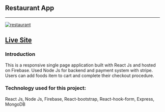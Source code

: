 ## Restaurant App
---
<a href="https://ibb.co/WcgtHnF"><img src="https://i.ibb.co/Vv2mLVD/restaurant.jpg" alt="restaurant" border="0"></a>

[Live Site](https://hot-onion-restaurent-6d6cc.firebaseapp.com/)
---
### Introduction
This is a responsive single  page application built with React Js and hosted on Firebase.
Used Node Js for backend and payment system with stripe.
Users can add foods item to cart and complete their checkout procedure.

### Technology used for this project:
React Js, Node Js, Firebase, React-bootstrap, React-hook-form, Express, MongoDB 